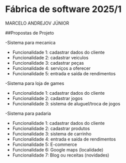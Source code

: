 # Fábrica de software 2025/1

MARCELO ANDREJOV JÚNIOR

##Propostas de Projeto

-Sistema para mecanica
 - Funcionalidade 1: cadastrar dados do cliente
 - Funcionalidade 2: cadastrar veiculos
 - Funcionalidade 3: cadastrar peças
 - Funcionalidade 4: serviços a oferecer
 - Funcionalidade 5: entrada e saída de rendimentos



-Sistema para loja de games
 - Funcionalidade 1: cadastrar dados do cliente
 - Funcionalidade 2: cadastrar jogos
 - Funcionalidade 3: sistema de aluguel/troca de jogos 

-Sistema para padaria
- Funcionalidade 1: cadastrar dados do cliente
- Funcionalidade 2: cadastrar produtos
- Funcionalidade 3: sistema de carrinho
- Funcionalidade 4: entrada e saída de rendimentos
- Funcionalidade 5: E-commerce
- Funcionalidade 6: Google maps (localidade)
- Funcionalidade 7: Blog ou receitas (novidades)
